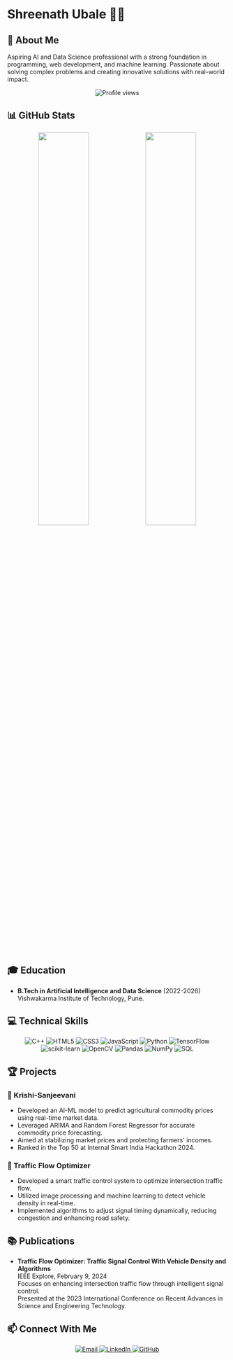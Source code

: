 # Shreenath Ubale 👨‍💻

## 🚀 About Me
Aspiring AI and Data Science professional with a strong foundation in programming, web development, and machine learning. Passionate about solving complex problems and creating innovative solutions with real-world impact.

<p align="center">
  <img src="https://komarev.com/ghpvc/?username=shreenathub&color=blue&style=flat-square" alt="Profile views" />
</p>

## 📊 GitHub Stats
<p align="center">
  <img width="48%" src="https://github-readme-stats.vercel.app/api?username=shreenathub&show_icons=true&theme=tokyonight" />
  <img width="48%" src="https://github-readme-streak-stats.herokuapp.com/?user=shreenathub&theme=tokyonight" />
</p>



## 🎓 Education
- **B.Tech in Artificial Intelligence and Data Science** (2022-2026)  
  Vishwakarma Institute of Technology, Pune.  


## 💻 Technical Skills
<p align="center">
  <img src="https://img.shields.io/badge/C++-00599C?style=for-the-badge&logo=c%2B%2B&logoColor=white" alt="C++" />
  <img src="https://img.shields.io/badge/HTML5-E34F26?style=for-the-badge&logo=html5&logoColor=white" alt="HTML5" />
  <img src="https://img.shields.io/badge/CSS3-1572B6?style=for-the-badge&logo=css3&logoColor=white" alt="CSS3" />
  <img src="https://img.shields.io/badge/JavaScript-F7DF1E?style=for-the-badge&logo=javascript&logoColor=black" alt="JavaScript" />
  <img src="https://img.shields.io/badge/Python-3776AB?style=for-the-badge&logo=python&logoColor=white" alt="Python" />
  <img src="https://img.shields.io/badge/TensorFlow-FF6F00?style=for-the-badge&logo=tensorflow&logoColor=white" alt="TensorFlow" />
  <img src="https://img.shields.io/badge/scikit--learn-F7931E?style=for-the-badge&logo=scikit-learn&logoColor=white" alt="scikit-learn" />
  <img src="https://img.shields.io/badge/OpenCV-5C3EE8?style=for-the-badge&logo=opencv&logoColor=white" alt="OpenCV" />
  <img src="https://img.shields.io/badge/Pandas-150458?style=for-the-badge&logo=pandas&logoColor=white" alt="Pandas" />
  <img src="https://img.shields.io/badge/NumPy-013243?style=for-the-badge&logo=numpy&logoColor=white" alt="NumPy" />
  <img src="https://img.shields.io/badge/SQL-4479A1?style=for-the-badge&logo=mysql&logoColor=white" alt="SQL" />
</p>

## 🏆 Projects
### 🌾 Krishi-Sanjeevani
- Developed an AI-ML model to predict agricultural commodity prices using real-time market data.
- Leveraged ARIMA and Random Forest Regressor for accurate commodity price forecasting.
- Aimed at stabilizing market prices and protecting farmers' incomes.
- Ranked in the Top 50 at Internal Smart India Hackathon 2024.

### 🚦 Traffic Flow Optimizer
- Developed a smart traffic control system to optimize intersection traffic flow.
- Utilized image processing and machine learning to detect vehicle density in real-time.
- Implemented algorithms to adjust signal timing dynamically, reducing congestion and enhancing road safety.


## 📚 Publications
- **Traffic Flow Optimizer: Traffic Signal Control With Vehicle Density and Algorithms**  
  IEEE Explore, February 9, 2024  
  Focuses on enhancing intersection traffic flow through intelligent signal control.  
  Presented at the 2023 International Conference on Recent Advances in Science and Engineering Technology.

## 📫 Connect With Me
<p align="center">
  <a href="mailto:shriubale06@gmail.com">
    <img src="https://img.shields.io/badge/Email-D14836?style=for-the-badge&logo=gmail&logoColor=white" alt="Email" />
  </a>
  <a href="https://www.linkedin.com/in/shreenath-ubale-050681249/">
    <img src="https://img.shields.io/badge/LinkedIn-0077B5?style=for-the-badge&logo=linkedin&logoColor=white" alt="LinkedIn" />
  </a>
  <a href="https://github.com/shreenathub">
    <img src="https://img.shields.io/badge/GitHub-100000?style=for-the-badge&logo=github&logoColor=white" alt="GitHub" />
  </a>
</p>


